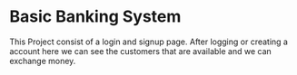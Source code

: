 # Basic Banking System

This Project consist of a login and signup page.
After logging or creating a account here we can see the customers that are available and we can exchange money.
